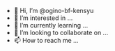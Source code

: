 - 👋 Hi, I’m @ogino-bf-kensyu
- 👀 I’m interested in ...
- 🌱 I’m currently learning ...
- 💞️ I’m looking to collaborate on ...
- 📫 How to reach me ...
<!---
ogino-bf-kensyu/ogino-bf-kensyu is a ✨ special ✨ repository because its `README.md` (this file) appears on your GitHub profile.
You can click the Preview link to take a look at your changes.
--->
